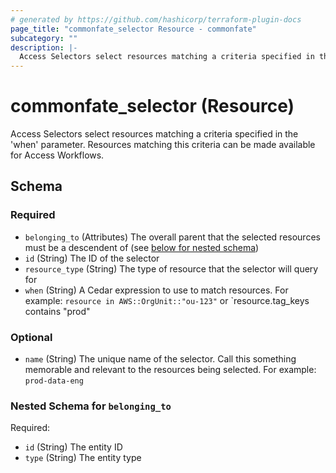 ```yaml
---
# generated by https://github.com/hashicorp/terraform-plugin-docs
page_title: "commonfate_selector Resource - commonfate"
subcategory: ""
description: |-
  Access Selectors select resources matching a criteria specified in the 'when' parameter. Resources matching this criteria can be made available for Access Workflows.
---
```


# commonfate_selector (Resource)

Access Selectors select resources matching a criteria specified in the 'when' parameter. Resources matching this criteria can be made available for Access Workflows.



<!-- schema generated by tfplugindocs -->
## Schema

### Required

- `belonging_to` (Attributes) The overall parent that the selected resources must be a descendent of (see [below for nested schema](#nestedatt--belonging_to))
- `id` (String) The ID of the selector
- `resource_type` (String) The type of resource that the selector will query for
- `when` (String) A Cedar expression to use to match resources. For example: `resource in AWS::OrgUnit::"ou-123"` or `resource.tag_keys contains "prod"

### Optional

- `name` (String) The unique name of the selector. Call this something memorable and relevant to the resources being selected. For example: `prod-data-eng`

<a id="nestedatt--belonging_to"></a>
### Nested Schema for `belonging_to`

Required:

- `id` (String) The entity ID
- `type` (String) The entity type


